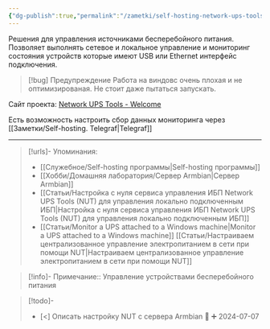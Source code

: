 ```yaml
---
{"dg-publish":true,"permalink":"/zametki/self-hosting-network-ups-tools-nut/","created":"2024-07-03 22:06","updated":"2024-10-01T20:29:56+03:00"}
---
```


Решения для управления источниками бесперебойного питания. Позволяет выполнять сетевое и локальное управление и мониторинг состояния устройств которые имеют USB или Ethernet интерфейс подключения.

> [!bug] Предупреждение
> Работа на виндовс очень плохая и не оптимизированая. Не стоит даже пытаться запускать.

Сайт проекта: [Network UPS Tools - Welcome](https://networkupstools.org/)

Есть возможность настроить сбор данных мониторинга через [[Заметки/Self-hosting. Telegraf\|Telegraf]]

---
> [!urls]- Упоминания:
> - [[Служебное/Self-hosting программы\|Self-hosting программы]]
> - [[Хобби/Домашняя лаборатория/Сервер Armbian\|Сервер Armbian]]
> - [[Статьи/Настройка с нуля сервиса управления ИБП Network UPS Tools (NUT) для управления локально подключенным ИБП\|Настройка с нуля сервиса управления ИБП Network UPS Tools (NUT) для управления локально подключенным ИБП]]
> - [[Статьи/Monitor a UPS attached to a Windows machine\|Monitor a UPS attached to a Windows machine]]
> [[Статьи/Настраиваем централизованное управление электропитанием в сети при помощи NUT\|Настраиваем централизованное управление электропитанием в сети при помощи NUT]]

> [!info]-
> Примечание:: Управление устройствами бесперебойного питания
> 

> [!todo]-
> - [<] Описать настройку NUT с сервера Armbian 🔽 ➕ 2024-07-07